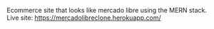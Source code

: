 Ecommerce site that looks like mercado libre using the MERN stack.\
Live site: https://mercadolibreclone.herokuapp.com/
